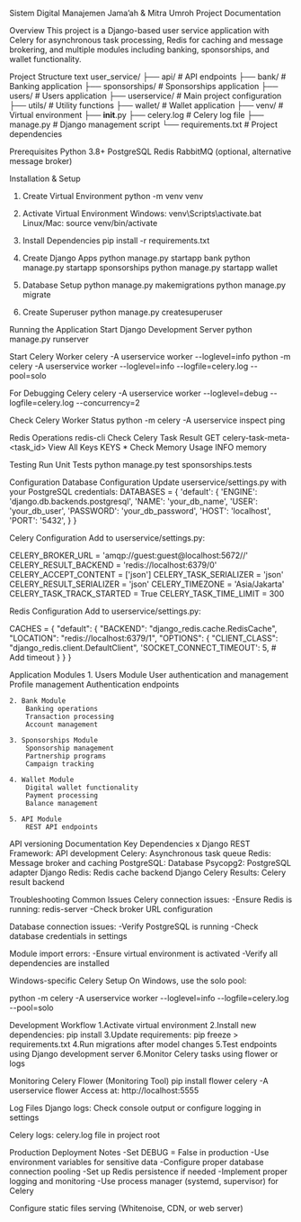 Sistem Digital Manajemen Jama’ah & Mitra Umroh Project Documentation

Overview
This project is a Django-based user service application with Celery for asynchronous task processing, Redis for caching and message brokering, and multiple modules including banking, sponsorships, and wallet functionality.

Project Structure
text
user_service/
├── api/ # API endpoints
├── bank/ # Banking application
├── sponsorships/ # Sponsorships application
├── users/ # Users application
├── userservice/ # Main project configuration
├── utils/ # Utility functions
├── wallet/ # Wallet application
├── venv/ # Virtual environment
├── **init**.py
├── celery.log # Celery log file
├── manage.py # Django management script
└── requirements.txt # Project dependencies

Prerequisites
Python 3.8+
PostgreSQL
Redis
RabbitMQ (optional, alternative message broker)

Installation & Setup

1. Create Virtual Environment
   python -m venv venv
2. Activate Virtual Environment
   Windows:
   venv\Scripts\activate.bat
   Linux/Mac:
   source venv/bin/activate
3. Install Dependencies
   pip install -r requirements.txt

4. Create Django Apps
   python manage.py startapp bank python manage.py startapp sponsorships python manage.py startapp wallet
5. Database Setup
   python manage.py makemigrations python manage.py migrate

6. Create Superuser
   python manage.py createsuperuser

Running the Application
Start Django Development Server
python manage.py runserver

Start Celery Worker
celery -A userservice worker --loglevel=info
python -m celery -A userservice worker --loglevel=info --logfile=celery.log --pool=solo

For Debugging Celery
celery -A userservice worker --loglevel=debug --logfile=celery.log --concurrency=2

Check Celery Worker Status
python -m celery -A userservice inspect ping

Redis Operations
redis-cli
Check Celery Task Result
GET celery-task-meta-<task_id>
View All Keys
KEYS \*
Check Memory Usage
INFO memory

Testing
Run Unit Tests
python manage.py test sponsorships.tests

Configuration
Database Configuration
Update userservice/settings.py with your PostgreSQL credentials:
DATABASES = {
'default': {
'ENGINE': 'django.db.backends.postgresql',
'NAME': 'your_db_name',
'USER': 'your_db_user',
'PASSWORD': 'your_db_password',
'HOST': 'localhost',
'PORT': '5432',
}
}

Celery Configuration
Add to userservice/settings.py:

CELERY_BROKER_URL = 'amqp://guest:guest@localhost:5672//'
CELERY_RESULT_BACKEND = 'redis://localhost:6379/0'
CELERY_ACCEPT_CONTENT = ['json']
CELERY_TASK_SERIALIZER = 'json'
CELERY_RESULT_SERIALIZER = 'json'
CELERY_TIMEZONE = 'Asia/Jakarta'
CELERY_TASK_TRACK_STARTED = True
CELERY_TASK_TIME_LIMIT = 300

Redis Configuration
Add to userservice/settings.py:

CACHES = {
"default": {
"BACKEND": "django_redis.cache.RedisCache",
"LOCATION": "redis://localhost:6379/1",
"OPTIONS": {
"CLIENT_CLASS": "django_redis.client.DefaultClient",
'SOCKET_CONNECT_TIMEOUT': 5, # Add timeout
}
}
}

Application Modules 1. Users Module
User authentication and management
Profile management
Authentication endpoints

    2. Bank Module
        Banking operations
        Transaction processing
        Account management

    3. Sponsorships Module
        Sponsorship management
        Partnership programs
        Campaign tracking

    4. Wallet Module
        Digital wallet functionality
        Payment processing
        Balance management

    5. API Module
        REST API endpoints

API versioning
Documentation
Key Dependencies
x
Django REST Framework: API development
Celery: Asynchronous task queue
Redis: Message broker and caching
PostgreSQL: Database
Psycopg2: PostgreSQL adapter
Django Redis: Redis cache backend
Django Celery Results: Celery result backend

Troubleshooting
Common Issues
Celery connection issues:
-Ensure Redis is running: redis-server
-Check broker URL configuration

Database connection issues:
-Verify PostgreSQL is running
-Check database credentials in settings

Module import errors:
-Ensure virtual environment is activated
-Verify all dependencies are installed

Windows-specific Celery Setup
On Windows, use the solo pool:

python -m celery -A userservice worker --loglevel=info --logfile=celery.log --pool=solo

Development Workflow
1.Activate virtual environment
2.Install new dependencies: pip install <package>
3.Update requirements: pip freeze > requirements.txt
4.Run migrations after model changes
5.Test endpoints using Django development server
6.Monitor Celery tasks using flower or logs

Monitoring
Celery Flower (Monitoring Tool)
pip install flower
celery -A userservice flower
Access at: http://localhost:5555

Log Files
Django logs: Check console output or configure logging in settings

Celery logs: celery.log file in project root

Production Deployment Notes
-Set DEBUG = False in production
-Use environment variables for sensitive data
-Configure proper database connection pooling
-Set up Redis persistence if needed
-Implement proper logging and monitoring
-Use process manager (systemd, supervisor) for Celery

Configure static files serving (Whitenoise, CDN, or web server)
